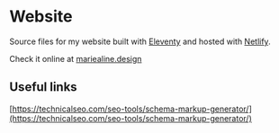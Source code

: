# Website

Source files for my website built with [Eleventy](https://www.11ty.io) and hosted with [Netlify](https://www.netlify.com).

Check it online at [mariealine.design](https://mariealine.design/)

## Useful links

[https://technicalseo.com/seo-tools/schema-markup-generator/](https://technicalseo.com/seo-tools/schema-markup-generator/)
